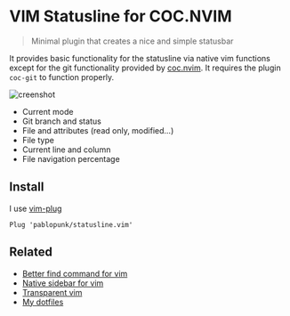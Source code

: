 # VIM Statusline for COC.NVIM

> Minimal plugin that creates a nice and simple statusbar

It provides basic functionality for the statusline via native vim functions except for the git functionality provided by [coc.nvim](https://github.com/neoclide/coc.nvim). It requires the plugin `coc-git` to function properly.

![creenshot](https://raw.githubusercontent.com/pablopunk/statusline.vim/master/screenshot.png)

- Current mode
- Git branch and status
- File and attributes (read only, modified...)
- File type
- Current line and column
- File navigation percentage

## Install

I use [vim-plug](https://github.com/junegunn/vim-plug)

```vim
Plug 'pablopunk/statusline.vim'
```

## Related

* [Better find command for vim](https://github.com/pablopunk/better-find.vim)
* [Native sidebar for vim](https://github.com/pablopunk/native-sidebar.vim)
* [Transparent vim](https://github.com/pablopunk/transparent.vim)
* [My dotfiles](https://github.com/pablopunk/dotfiles)
